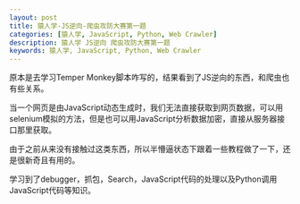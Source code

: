 ```yaml
---
layout: post
title: 猿人学-JS逆向-爬虫攻防大赛第一题
categories: [猿人学, JavaScript, Python, Web Crawler]
description: 猿人学 JS逆向 爬虫攻防大赛第一题
keywords: 猿人学, JavaScript, Python, Web Crawler
---
```


原本是去学习Temper Monkey脚本咋写的，结果看到了JS逆向的东西，和爬虫也有些关系。
<!-- ======= -->

当一个网页是由JavaScript动态生成时，我们无法直接获取到网页数据，可以用selenium模拟的方法，但是也可以用JavaScript分析数据加密，直接从服务器接口那里获取。

由于之前从来没有接触过这类东西，所以半懵逼状态下跟着一些教程做了一下，还是很新奇且有用的。

学习到了debugger，抓包，Search，JavaScript代码的处理以及Python调用JavaScript代码等知识。